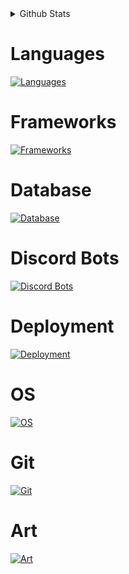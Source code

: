 <details>
<summary>Github Stats</summary>
<br>
![image](https://github.com/Develya/Develya/assets/76917463/b1ea16bf-01c6-4f8c-b58f-edb7ab45d24c)[![Top Langs](https://github-readme-stats.vercel.app/api/top-langs/?username=Develya&layout=pie&theme=tokyonight)](https://github.com/anuraghazra/github-readme-stats)
</details>

# Languages
[![Languages](https://skillicons.dev/icons?i=js,java,py,cs&theme=light)](https://skillicons.dev)

# Frameworks
[![Frameworks](https://skillicons.dev/icons?i=nodejs,nextjs,spring,react,redux,bootstrap,tailwind&theme=light)](https://skillicons.dev)

# Database
[![Database](https://skillicons.dev/icons?i=mongodb,mysql,sqlite&theme=light)](https://skillicons.dev)

# Discord Bots
[![Discord Bots](https://skillicons.dev/icons?i=discordjs&theme=light)](https://skillicons.dev)

# Deployment
[![Deployment](https://skillicons.dev/icons?i=docker,kubernetes&theme=light)](https://skillicons.dev)

# OS
[![OS](https://skillicons.dev/icons?i=linux,bash&theme=light)](https://skillicons.dev)

# Git
[![Git](https://skillicons.dev/icons?i=git,github,githubactions,gitlab&theme=light)](https://skillicons.dev)

# Art
[![Art](https://skillicons.dev/icons?i=ableton,ps&theme=light)](https://skillicons.dev)
